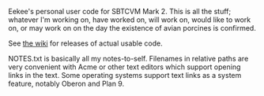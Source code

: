 Eekee's personal user code for SBTCVM Mark 2.
This is all the stuff; whatever I'm working on, have worked on, 
will work on, would like to work on, 
or may work on on the day the existence of avian porcines is confirmed.

See [the wiki](https://github.com/eekee/SBCTVM_Mk2_VMUSER/wiki)
for releases of actual usable code.

NOTES.txt is basically all my notes-to-self.
Filenames in relative paths
are very convenient with Acme 
or other text editors which support opening links in the text.
Some operating systems support text links as a system feature, 
notably Oberon and Plan 9.
